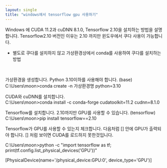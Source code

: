 ```yaml
---
layout: single
title: "windows에서 tensorflow gpu 사용하기"
---
```


Windows 에 CUDA 11.2과  cuDNN 8.1.0, Tensorflow 2.10을 설치하는 방법을 설명합니다.
 Tensorflow2.10 버전인 이유는 2.10 까지만 윈도우에서 쿠다 사용이 가능합니다.

 * 별도로 쿠다를 설치하지 않고 가상환경상에서 conda를 사용하여 쿠다를 설치하는 방법
 
<br>

가상환경을 생성합니다. Python 3.10이하를 사용해야 합니다. 
(base) C:\Users\moon>conda create -n 가상환경명 python=3.10

CUDA와 cuDNN를 설치합니다.  
C:\Users\moon>conda install -c conda-forge cudatoolkit=11.2 cudnn=8.1.0


Tensorflow를 설치합니다. 2.10까지만 GPU를 사용할 수 있습니다.
(tensorflow) C:\Users\moon>pip install tensorflow==2.10

Tensorflow가 GPU를 사용할 수 있는지 체크합니다. 다음처럼 [] 안에 GPU가 출력되야 합니다. [] 처럼 보이면 CUDA를 로드하지 못한것입니다. 

C:\Users\moon>python -c "import tensorflow as tf; print(tf.config.list_physical_devices('GPU'))"

[PhysicalDevice(name='/physical_device:GPU:0', device_type='GPU')]


